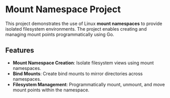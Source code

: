 # Mount Namespace Project

This project demonstrates the use of Linux **mount namespaces** to provide isolated filesystem environments. The project enables creating and managing mount points programmatically using Go.

## Features

- **Mount Namespace Creation**: Isolate filesystem views using mount namespaces.
- **Bind Mounts**: Create bind mounts to mirror directories across namespaces.
- **Filesystem Management**: Programmatically mount, unmount, and move mount points within the namespace.
